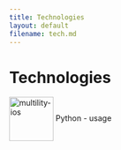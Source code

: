 ```yaml
---
title: Technologies
layout: default
filename: tech.md
--- 
```


# Technologies

<div>
  <img style="vertical-align:middle" src="https://cdn.discordapp.com/attachments/342481673822404608/759281791214551050/python.png" alt="multility-ios" width="80">
  <span style="">Python - usage</span>
</div>
